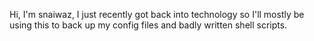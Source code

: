 Hi, I'm snaiwaz, I just recently got back into technology so I'll mostly be using this to back up my config files and badly written shell scripts.
